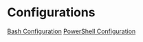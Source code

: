 # Configurations

[Bash Configuration](Bash/README.md)
[PowerShell Configuration](PowerShell/README.md)
